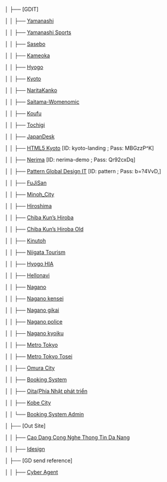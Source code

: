 │   ├── [GDIT]

│   │   ├── [Yamanashi](http://www.yamanashi-kankou.jp/rekitabi/index.html)

│   │   ├── [Yamanashi Sports](http://www.sports-camp.pref.yamanashi.jp/index.html)

│   │   ├── [Sasebo](http://www.city.sasebo.lg.jp/99life/index.html)

│   │   ├── [Kameoka](https://www.city.kameoka.kyoto.jp)

│   │   ├── [Hyogo](http://www.travelhyogo.org/world/)

│   │   ├── [Kyoto](http://www.kyototourism.org/)

│   │   ├── [NaritaKanko](http://www.nrtk.jp/top.html)

│   │   ├── [Saitama-Womenomic](https://www.pref.saitama.lg.jp/womenomics/)

│   │   ├── [Koufu](http://www.kofu500.com)

│   │   ├── [Tochigi](http://www.pref.tochigi.lg.jp/culture/)

│   │   ├── [JapanDesk](http://jp.investdanang.gov.vn/)

│   │   ├── [HTML5 Kyoto](http://kyoto-landing.globaldesignit.vn/landing_top.html) [ID: kyoto-landing ; Pass: MBGzzP^K]

│   │   ├── [Nerima](http://nerima-demo.globaldesignit.vn/top.html) [ID: nerima-demo ; Pass: Qr92cxDq]

│   │   ├── [Pattern Global Design IT](http://pattern.globaldesignit.vn/) [ID: pattern ; Pass: b=?4VvD,]

│   │   ├── [FuJiSan](https://www.fujisan-3776.jp/index.html)

│   │   ├── [Minoh_City](http://www.city.minoh.lg.jp/)

│   │   ├── [Hiroshima](http://www.pref.hiroshima.lg.jp/)

│   │   ├── [Chiba Kun’s Hiroba](https://www.pref.chiba.lg.jp/kouhou/miryoku/chi-ba-kun/index.html)

│   │   ├── [Chiba Kun’s Hiroba Old](https://www.pref.chiba.lg.jp/moji/index.html) 

│   │   ├── [Kinutoh](http://www.kinutoh.jp/index.html)

│   │   ├── [Niigata Tourism](https://www.niigata-kankou.or.jp/)

│   │   ├── [Hyogo HIA](http://www.hyogo-ip.or.jp/index.html)

│   │   ├── [Hellonavi](http://hellonavi.jp/)

│   │   ├── [Nagano](https://www.pref.nagano.lg.jp/)

│   │   ├── [Nagano kensei](https://www.pref.nagano.lg.jp/kensei/gaiyo/chiji/index.html)

│   │   ├── [Nagano gikai](https://www.pref.nagano.lg.jp/gikai/chosa/index.html)

│   │   ├── [Nagano police](https://www.pref.nagano.lg.jp/police/index.html)

│   │   ├── [Nagano kyoiku](https://www.pref.nagano.lg.jp/kyoiku/kyoiku/index.html)

│   │   ├── [Metro Tokyo](http://www.metro.tokyo.jp/search/index.html)

│   │   ├── [Metro Tokyo Tosei](http://www.metro.tokyo.jp/tosei/hodohappyo/press/index.html)

│   │   ├── [Omura City](https://www.city.omura.nagasaki.jp/)

│   │   ├── [Booking System]()

│   │   ├── [Oita(Phía Nhật phát triển](https://www.city.oita.oita.jp/index.html)

│   │   ├── [Kobe City](http://www.city.kobe.lg.jp/other/arukikata/design_guideline/guideline/K1.html)

│   │   └── [Booking System Admin]()

│   ├── [Out Site]

│   │   ├── [Cao Dang Cong Nghe Thong Tin Da Nang](http://caodangcntt.edu.vn/)

│   │   ├── [Idesign](http://idesign.edu.vn/)

│   ├── [GD send reference]

│   │   ├── [Cyber Agent](https://www.cyberagent.co.jp/)


